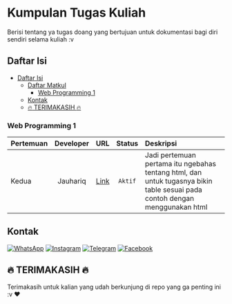 # Kumpulan Tugas Kuliah

Berisi tentang ya tugas doang yang bertujuan untuk dokumentasi bagi diri sendiri selama kuliah :v

## Daftar Isi

- [Daftar Isi](#daftar-isi)
  - [Daftar Matkul](#daftar-matkul)
    - [Web Programming 1](#web-programming-1)
  - [Kontak](#kontak)
  - [:fire: TERIMAKASIH :fire:](#fire-terimakasih-fire)

### Web Programming 1

| Pertemuan        | Developer | URL | Status  | Deskripsi |
| --------------- |:---------:|:---:|:-------:|:----------|
| Kedua | Jauhariq | [Link](web-programming1/wp1-p2.html) | `Aktif` | Jadi pertemuan pertama itu ngebahas tentang html, dan untuk tugasnya bikin table sesuai pada contoh dengan menggunakan html |

## Kontak

[![WhatsApp](https://img.shields.io/badge/WhatsApp-25D366?style=for-the-badge&logo=whatsapp&logoColor=white)](https://wa.me/6283877698966)
[![Instagram](https://img.shields.io/badge/Instagram-pink?style=for-the-badge&logo=instagram&logoColor=red)](https://instagram.com/kalimat2anime)
[![Telegram](https://img.shields.io/badge/Telegram-blue?style=for-the-badge&logo=telegram&logoColor=white)](https://t.me/jauhariq)
[![Facebook](https://img.shields.io/badge/Facebook-9cf?style=for-the-badge&logo=facebook&logoColor=blue)](https://facebook.com/jauhari.afif7)

## :fire: TERIMAKASIH :fire:

Terimakasih untuk kalian yang udah berkunjung di repo yang ga penting ini :v :heart:
